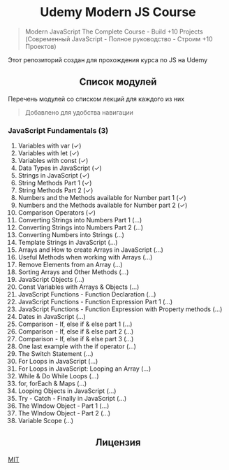 <h1 align="center">Udemy Modern JS Course</h1>

> Modern JavaScript The Complete Course - Build +10 Projects (Современный JavaScript - Полное руководство - Строим +10 Проектов)

Этот репозиторий создан для прохождения курса по JS на Udemy

<h2 align="center">Список модулей</h2>

Перечень модулей со списком лекций для каждого из них

> Добавлено для удобства навигации

### JavaScript Fundamentals (3)

1. Variables with var (✓)
2. Variables with let (✓)
3. Variables with const (✓)
4. Data Types in JavaScript (✓)
5. Strings in JavaScript (✓)
6. String Methods Part 1 (✓)
7. String Methods Part 2 (✓)
8. Numbers and the Methods available for Number part 1 (✓)
9. Numbers and the Methods available for Number part 2 (✓)
10. Comparison Operators (✓)
11. Converting Strings into Numbers Part 1 (...)
12. Converting Strings into Numbers Part 2 (...)
13. Converting Numbers into Strings (...)
14. Template Strings in JavaScript (...)
15. Arrays and How to create Arrays in JavaScript (...)
16. Useful Methods when working with Arrays (...)
17. Remove Elements from an Array (...)
18. Sorting Arrays and Other Methods (...)
19. JavaScript Objects (...)
20. Const Variables with Arrays & Objects (...)
21. JavaScript Functions - Function Declaration (...)
22. JavaScript Functions - Function Expression Part 1 (...)
23. JavaScript Functions - Function Expression with Property methods (...)
24. Dates in JavaScript (...)
25. Comparison - If, else if & else part 1 (...)
26. Comparison - If, else if & else part 2 (...)
27. Comparison - If, else if & else part 3 (...)
28. One last example with the if operator (...)
29. The Switch Statement (...)
30. For Loops in JavaScript (...)
31. For Loops in JavaScript: Looping an Array (...)
32. While & Do While Loops (...)
33. for, forEach & Maps (...)
34. Looping Objects in JavaScript (...)
35. Try - Catch - Finally in JavaScript (...)
36. The WIndow Object - Part 1 (...)
37. The WIndow Object - Part 2 (...)
38. Variable Scope (...)

<h2 align="center">Лицензия</h2>

[MIT](/LICENSE)

